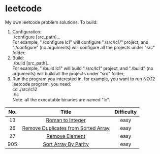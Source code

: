 # leetcode
My own leetcode problem solutions.
To build:
  1. Configuration:  
    ./configure [src_path]...  
    For example, "./configure lc1" will configure "./src/lc1/" project, and "./configure" (no arguments) will configure all the projects under "src" folder;  
  2. Build:  
    ./build [src_path]...  
    For example, "./build lc1" will build "./src/lc1" project, and "./build" (no arguments) will build all the projects under "src" folder;  
  3. Run the program you interested in, for example, you want to run NO.12 leetcode program, you need:  
    cd ./src/lc12  
    ./lc  
  Note: all the executable binaries are named "lc".  
  
| No.  | Title  | Difficulty  |
|:----:|:------:|:-----------:|
| 13  |[Roman to Integer](https://leetcode.com/problems/roman-to-integer/)| easy  |
| 26  |[Remove Duplicates from Sorted Array](https://leetcode.com/problems/remove-duplicates-from-sorted-array/)| easy|
| 27  |[Remove Element](https://leetcode.com/problems/remove-element/)|  easy  |
| 905  |[Sort Array By Parity](https://leetcode.com/problems/sort-array-by-parity/)| easy  |
